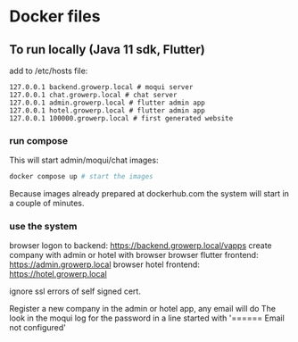 # Docker files

## To run locally (Java 11 sdk, Flutter)

add to /etc/hosts file: 
```
127.0.0.1 backend.growerp.local # moqui server  
127.0.0.1 chat.growerp.local # chat server  
127.0.0.1 admin.growerp.local # flutter admin app  
127.0.0.1 hotel.growerp.local # flutter admin app  
127.0.0.1 100000.growerp.local # first generated website 
```

### run compose 
This will start admin/moqui/chat images:
```sh
docker compose up # start the images
```
Because images already prepared at dockerhub.com the system will start in a couple of minutes.

### use the system
browser logon to backend: https://backend.growerp.local/vapps
create company with admin or hotel with browser
browser flutter frontend: https://admin.growerp.local
browser hotel frontend: https://hotel.growerp.local

ignore ssl errors of self signed cert.

Register a new company in the admin or hotel app, any email will do
The look in the moqui log for the password in a line started with '====== Email not configured'